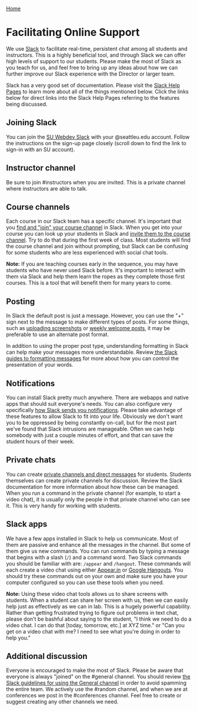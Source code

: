 [Home](http://milesccoleman.com/DICE_Instructor_Handbook/)
# Facilitating Online Support

We use [Slack](http://suwebdev.slack.com) to facilitate real-time, persistent chat among all students and instructors. This is a highly beneficial tool, and through Slack we can offer high levels of support to our students. Please make the most of Slack as you teach for us, and feel free to bring up any ideas about how we can further improve our Slack experience with the Director or larger team.

Slack has a very good set of documentation. Please visit the [Slack Help Pages](https://get.slack.help/hc/en-us/categories/200111606-Using-Slack) to learn more about all of the things mentioned below. Click the links below for direct links into the Slack Help Pages referring to the features being discussed.

## Joining Slack
You can join the [SU Webdev Slack](http://suwebdev.slack.com) with your @seattleu.edu account. Follow the instructions on the sign-up page closely (scroll down to find the link to sign-in with an SU account).

## Instructor channel
Be sure to join #instructors when you are invited. This is a private channel where instructors are able to talk.

## Course channels
Each course in our Slack team has a specific channel. It's important that you [find and "join" your course channel](https://get.slack.help/hc/en-us/articles/205239967-Browsing-and-joining-channels) in Slack. When you get into your course you can look up your students in Slack and [invite them to the course channel](https://get.slack.help/hc/en-us/articles/201980108-Inviting-team-members-to-a-channel). Try to do that during the first week of class. Most students will find the course channel and join without prompting, but Slack can be confusing for some students who are less experienced with social chat tools. 

**Note:** If you are teaching courses early in the sequence, you may have students who have never used Slack before. It's important to interact with them via Slack and help them learn the ropes as they complete those first courses. This is a tool that will benefit them for many years to come.

## Posting
In Slack the default post is just a message. However, you can use the "+" sign next to the message to make different types of posts. For some things, such as [uploading screenshots](https://get.slack.help/hc/en-us/articles/201330736-Uploading-and-sharing-files) or [weekly welcome posts](https://get.slack.help/hc/en-us/articles/203950418-Composing-a-post), it may be preferable to use an alternate post format.

In addition to using the proper post type, understanding formatting in Slack can help make your messages more understandable. Review[ the Slack guides to formatting messages](https://get.slack.help/hc/en-us/articles/202288908-Formatting-your-messages) for more about how you can control the presentation of your words.

## Notifications
You can install Slack pretty much anywhere. There are webapps and native apps that should suit everyone's needs. You can also configure very specifically [how Slack sends you notifications](https://get.slack.help/hc/en-us/articles/201895138-Understanding-Slack-notifications). Please take advantage of these features to allow Slack to fit into your life. Obviously we don't want you to be oppressed by being constantly on-call, but for the most part we've found that Slack intrusions are manageable. Often we can help somebody with just a couple minutes of effort, and that can save the student hours of their week. 

## Private chats
You can create [private channels and direct messages](https://get.slack.help/hc/en-us/articles/201925108-Understanding-channels-and-DMs) for students. Students themselves can create private channels for discussion. Review the Slack documentation for more information about how these can be managed. When you run a command in the private channel (for example, to start a video chat), it is usually only the people in that private channel who can see it. This is very handy for working with students.

## Slack apps
We have a few apps installed in Slack to help us communicate. Most of them are passive and enhance all the messages in the channel. But some of them give us new commands. You can run commands by typing a message that begins with a slash (`/`) and a command word. Two Slack commands you should be familiar with are: `/appear` and `/hangout`. These commands will each create a video chat using either [Appear.in](http://appear.in) or [Google Hangouts](https://hangouts.google.com). You should try these commands out on your own and make sure you have your computer configured so you can use these tools when you need.

**Note:** Using these video chat tools allows us to share screens with students. When a student can share her screen with us, then we can easily help just as effectively as we can in lab. This is a hugely powerful capability. Rather than getting frustrated trying to figure out problems in text chat, please don't be bashful about saying to the student, "I think we need to do a video chat. I can do that [today, tomorrow, etc.] at XYZ time." or "Can you get on a video chat with me? I need to see what you're doing in order to help you."

## Additional discussion
Everyone is encouraged to make the most of Slack. Please be aware that everyone is always "joined" on the #general channel. You should review [the Slack guidelines for using the General channel](https://get.slack.help/hc/en-us/articles/220105027-Understanding-the-general-channel) in order to avoid spamming the entire team. We actively use the #random channel, and when we are at conferences we post in the #conferences channel. Feel free to create or suggest creating any other channels we need.
